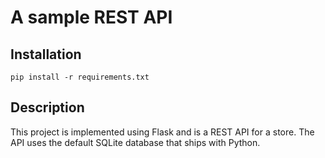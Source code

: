 # A sample REST API

## Installation

```
pip install -r requirements.txt
```

## Description

This project is implemented using Flask and is a REST API for a store. The API uses the default SQLite database that ships with Python.

